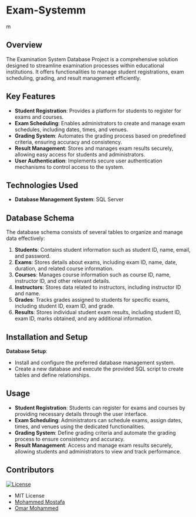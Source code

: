 # Exam-Systemm
  m
## Overview
The Examination System Database Project is a comprehensive solution designed to streamline examination processes within educational institutions. It offers functionalities to manage student registrations, exam scheduling, grading, and result management efficiently.

## Key Features
- **Student Registration**: Provides a platform for students to register for exams and courses.
- **Exam Scheduling**: Enables administrators to create and manage exam schedules, including dates, times, and venues.
- **Grading System**: Automates the grading process based on predefined criteria, ensuring accuracy and consistency.
- **Result Management**: Stores and manages exam results securely, allowing easy access for students and administrators.
- **User Authentication**: Implements secure user authentication mechanisms to control access to the system.

## Technologies Used
- **Database Management System**: SQL Server

## Database Schema
The database schema consists of several tables to organize and manage data effectively:

1. **Students**: Contains student information such as student ID, name, email, and password.
2. **Exams**: Stores details about exams, including exam ID, name, date, duration, and related course information.
3. **Courses**: Manages course information such as course ID, name, instructor ID, and other relevant details.
4. **Instructors**: Stores data related to instructors, including instructor ID and name.
5. **Grades**: Tracks grades assigned to students for specific exams, including student ID, exam ID, and grade.
6. **Results**: Stores individual student exam results, including student ID, exam ID, marks obtained, and any additional information.

## Installation and Setup
 **Database Setup**:
   - Install and configure the preferred database management system.
   - Create a new database and execute the provided SQL script to create tables and define relationships.


## Usage
- **Student Registration**: Students can register for exams and courses by providing necessary details through the user interface.
- **Exam Scheduling**: Administrators can schedule exams, assign dates, times, and venues using the dedicated functionalities.
- **Grading System**: Define grading criteria and automate the grading process to ensure consistency and accuracy.
- **Result Management**: Access and manage exam results securely, allowing students and administrators to view and track performance.


## Contributors
[![License](https://img.shields.io/:License-MIT-blue.svg?style=flat-square)](http://badges.mit-license.org)
- MIT License
- [Mohammed Mostafa](https://github.com/mo7ammedd)
- [Omar Mohammed](https://github.com/omarmohamedpt)
